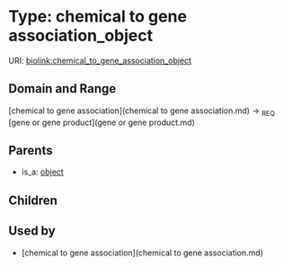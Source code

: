 
# Type: chemical to gene association_object




URI: [biolink:chemical_to_gene_association_object](https://w3id.org/biolink/vocab/chemical_to_gene_association_object)


## Domain and Range

[chemical to gene association](chemical to gene association.md) ->  <sub>REQ</sub> [gene or gene product](gene or gene product.md)

## Parents

 *  is_a: [object](object.md)

## Children


## Used by

 * [chemical to gene association](chemical to gene association.md)
